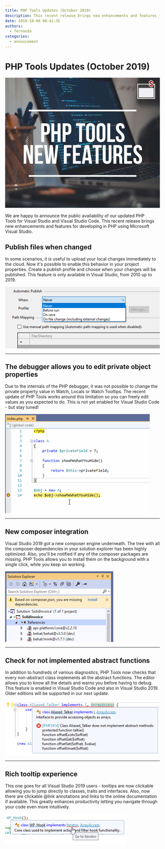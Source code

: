 ```yaml
---
title: PHP Tools Updates (October 2019)
description: This recent release brings new enhancements and features for developing in PHP in Visual Studio or Visual Studio Code
date: 2019-10-08 08:41:35
authors:
  - fernanda
categories:
  - annoucement
---
```


# PHP Tools Updates (October 2019)

![Cover Image](imgs/PHP_Tools_for_VS.jpg)

We are happy to announce the public availability of our updated PHP Tools for Visual Studio and Visual Studio Code. This recent release brings new enhancements and features for developing in PHP using Microsoft Visual Studio.

<!-- more -->



## Publish files when changed
In some scenarios, it is useful to upload your local changes immediately to the cloud. Now it's possible to enable this behavior in your project properties. Create a publish profile and choose when your changes will be published. This feature is only available in Visual Studio, from 2010 up to 2019.

![Image description](imgs/Publishfileswhenchanged.png)


---
## The debugger allows you to edit private object properties
Due to the internals of the PHP debugger, it was not possible to change the private property value in Watch, Locals or Watch Tooltips. The recent update of PHP Tools works around this limitation so you can freely edit values as you expected to do. This is not yet enabled for Visual Studio Code - but stay tuned!

![Image description](imgs/Editprivateobjectproperties.gif)


---
## New composer integration
Visual Studio 2019 got a new composer engine underneath. The tree with all the composer dependencies in your solution explorer has been highly optimized. Also, you'll be notified if any of the composer packages are missing. PHP Tools allows you to install them on the background with a single click, while you keep on working.

![Image description](imgs/Newcomposerintegration.png)


---

## Check for not implemented abstract functions
In addition to hundreds of various diagnostics, PHP Tools now checks that every non-abstract class implements all the abstract functions. The editor allows you to know all the details and warns you before having to debug. This feature is enabled in Visual Studio Code and also in Visual Studio 2019. Older editions will be supported in our next update.

![Image description](imgs/Checkfornotimplementedabstractfunctions.png)


---

## Rich tooltip experience

This one goes for all Visual Studio 2019 users - tooltips are now clickable allowing you to jump directly to classes, traits and interfaces. Also, now there are clickable @link annotations and links to the online documentation if available. This greatly enhances productivity letting you navigate through your code even more intuitively.

![Image description](imgs/Richtooltipexperience.png)

